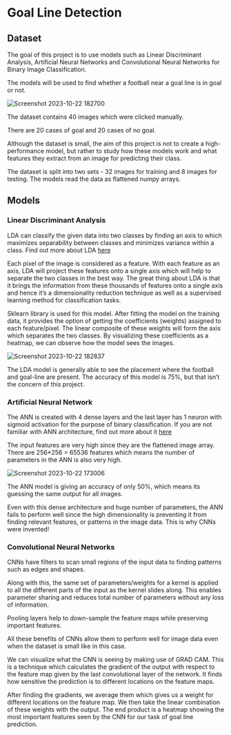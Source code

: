 # Goal Line Detection

## Dataset

The goal of this project is to use models such as Linear Discriminant Analysis, Artificial Neural Networks and Convolutional Neural Networks for Binary Image Classification.

The models will be used to find whether a football near a goal line is in goal or not.


![Screenshot 2023-10-22 182700](https://github.com/akshayravi13/Goal-Line-Detection-Football/assets/85955796/6f0875cd-4c3a-49be-851a-41674a49037b)


The dataset contains 40 images which were clicked manually.

There are 20 cases of goal and 20 cases of no goal.

Although the dataset is small, the aim of this project is not to create a high-performance model, but rather to study how these models work and what features they extract from an image for predicting their class.

The dataset is split into two sets - 32 images for training and 8 images for testing.
The models read the data as flattened numpy arrays.

## Models

### Linear Discriminant Analysis
LDA can classify the given data into two classes by finding an axis to which maximizes separability between classes and minimizes variance within a class.
Find out more about LDA [here](https://www.youtube.com/watch?v=azXCzI57Yfc&t=536s) 

Each pixel of the image is considered as a feature. With each feature as an axis, LDA will project these features onto a single axis which will help to separate the two classes in the best way. The great thing about LDA is that it brings the information from these thousands of features onto a single axis and hence it’s a dimensionality reduction technique as well as a supervised learning method for classification tasks.

Sklearn library is used for this model. After fitting the model on the training data, it provides the option of getting the coefficients (weights) assigned to each feature/pixel. The linear composite of these weights will form the axis which separates the two classes. By visualizing these coefficients as a heatmap, we can observe how the model sees the images.


![Screenshot 2023-10-22 182837](https://github.com/akshayravi13/Goal-Line-Detection-Football/assets/85955796/db77f653-f525-4428-93c0-d33d67f9125e)



The LDA model is generally able to see the placement where the football and goal-line are present. The accuracy of this model is 75%, but that isn’t the concern of this project.

### Artificial Neural Network

The ANN is created with 4 dense layers and the last layer has 1 neuron with sigmoid activation for the purpose of binary classification. If you are not familiar with ANN architecture, find out more about it [here](https://www.youtube.com/watch?v=CqOfi41LfDw&t=6s)

The input features are very high since they are the flattened image array. There are 256*256 = 65536 features which means the number of parameters in the ANN is also very high.


![Screenshot 2023-10-22 173006](https://github.com/akshayravi13/Goal-Line-Detection-Football/assets/85955796/e8306b56-4c2b-450e-84b9-94482fe08b99)



The ANN model is giving an accuracy of only 50%, which means its guessing the same output for all images.

Even with this dense architecture and huge number of parameters, the ANN fails to perform well since the high dimensionality is preventing it from finding relevant features, or patterns in the image data.
This is why CNNs were invented!

### Convolutional Neural Networks

CNNs have filters to scan small regions of the input data to finding patterns such as edges and shapes. 

Along with this, the same set of parameters/weights for a kernel is applied to all the different parts of the input as the kernel slides along. This enables parameter sharing and reduces total number of parameters without any loss of information.

Pooling layers help to down-sample the feature maps while preserving important features.

All these benefits of CNNs allow them to perform well for image data even when the dataset is small like in this case.

We can visualize what the CNN is seeing by making use of GRAD CAM. 
This is a technique which calculates the gradient of the output with respect to the feature map given by the last convolutional layer of the network. It finds how sensitive the prediction is to different locations on the feature maps.

After finding the gradients, we average them which gives us a weight for different locations on the feature map. We then take the linear combination of these weights with the output. The end product is a heatmap showing the most important features seen by the CNN for our task of goal line prediction.



